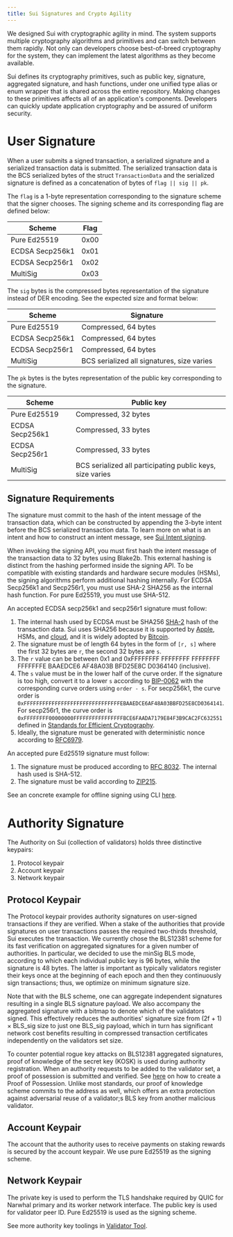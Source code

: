 ```yaml
---
title: Sui Signatures and Crypto Agility
---
```


We designed Sui with cryptographic agility in mind. The system supports multiple cryptography algorithms and primitives and can switch between them rapidly. Not only can developers choose best-of-breed cryptography for the system, they can implement the latest algorithms as they become available.

Sui defines its cryptography primitives, such as public key, signature, aggregated signature, and hash functions, under one unified type alias or enum wrapper that is shared across the entire repository. Making changes to these primitives affects all of an application's components. Developers can quickly update application cryptography and be assured of uniform security.

# User Signature

When a user submits a signed transaction, a serialized signature and a serialized transaction data is submitted. The serialized transaction data is the BCS serialized bytes of the struct `TransactionData` and the serialized signature is defined as a concatenation of bytes of `flag || sig || pk`.

The `flag` is a 1-byte representation corresponding to the signature scheme that the signer chooses. The signing scheme and its corresponding flag are defined below:

| Scheme | Flag |
|---|---|
|  Pure Ed25519 |  0x00 |
| ECDSA Secp256k1  | 0x01  |
| ECDSA Secp256r1  | 0x02  |
| MultiSig  | 0x03  |

The `sig` bytes is the compressed bytes representation of the signature instead of DER encoding. See the expected size and format below:

| Scheme | Signature |
|---|---|
|  Pure Ed25519 | Compressed, 64 bytes |
| ECDSA Secp256k1  | Compressed, 64 bytes  |
| ECDSA Secp256r1  | Compressed, 64 bytes  |
| MultiSig  | BCS serialized all signatures, size varies  |

The `pk` bytes is the bytes representation of the public key corresponding to the signature.

| Scheme | Public key |
|---|---|
|  Pure Ed25519 | Compressed, 32 bytes |
| ECDSA Secp256k1  | Compressed, 33 bytes  |
| ECDSA Secp256r1  | Compressed, 33 bytes  |
| MultiSig  | BCS serialized all participating public keys, size varies  |

## Signature Requirements

The signature must commit to the hash of the intent message of the transaction data, which can be constructed by appending the 3-byte intent before the BCS serialized transaction data. To learn more on what is an intent and how to construct an intent message, see [Sui Intent signing](sui-intent-signing.md).

When invoking the signing API, you must first hash the intent message of the transaction data to 32 bytes using Blake2b. This external hashing is distinct from the hashing performed inside the signing API. To be compatible with existing standards and hardware secure modules (HSMs), the signing algorithms perform additional hashing internally. For ECDSA Secp256k1 and Secp256r1, you must use SHA-2 SHA256 as the internal hash function. For pure Ed25519, you must use SHA-512.

An accepted ECDSA secp256k1 and secp256r1 signature must follow:

 1. The internal hash used by ECDSA must be SHA256 [SHA-2](https://en.wikipedia.org/wiki/SHA-2) hash of the transaction data. Sui uses SHA256 because it is supported by [Apple](https://developer.apple.com/forums/thread/89619), HSMs, and [cloud](https://developer.apple.com/forums/thread/89619), and it is widely adopted by [Bitcoin](https://en.bitcoin.it/wiki/Elliptic_Curve_Digital_Signature_Algorithm).
 1. The signature must be of length 64 bytes in the form of `[r, s]` where the first 32 bytes are `r`, the second 32 bytes are `s`.
 1. The `r` value can be between 0x1 and 0xFFFFFFFF FFFFFFFF FFFFFFFF FFFFFFFE BAAEDCE6 AF48A03B BFD25E8C D0364140 (inclusive).
 1. The `s` value must be in the lower half of the curve order. If the signature is too high, convert it to a lower `s` according to [BIP-0062](https://github.com/bitcoin/bips/blob/master/bip-0062.mediawiki#low-s-values-in-signatures) with the corresponding curve orders using `order - s`. For secp256k1, the curve order is `0xFFFFFFFFFFFFFFFFFFFFFFFFFFFFFFFEBAAEDCE6AF48A03BBFD25E8CD0364141`. For secp256r1, the curve order is `0xFFFFFFFF00000000FFFFFFFFFFFFFFFFBCE6FAADA7179E84F3B9CAC2FC632551` defined in [Standards for Efficient Cryptography](https://secg.org/SEC2-Ver-1.0.pdf).
 1. Ideally, the signature must be generated with deterministic nonce according to [RFC6979](https://www.rfc-editor.org/rfc/rfc6979).

An accepted pure Ed25519 signature must follow:
 1. The signature must be produced according to [RFC 8032](https://www.rfc-editor.org/rfc/rfc8032.html#section-5.1.6). The internal hash used is SHA-512.
 1. The signature must be valid according to [ZIP215](https://github.com/zcash/zips/blob/main/zip-0215.rst).

See an concrete example for offline signing using CLI [here](../cryptography/sui-offline-signing.md).

# Authority Signature

The Authority on Sui (collection of validators) holds three distinctive keypairs:

 1. Protocol keypair
 1. Account keypair
 1. Network keypair

## Protocol Keypair
The Protocol keypair provides authority signatures on user-signed transactions if they are verified. When a stake of the authorities that provide signatures on user transactions passes the required two-thirds threshold, Sui executes the transaction. We currently chose the BLS12381 scheme for its fast verification on aggregated signatures for a given number of authorities. In particular, we decided to use the minSig BLS mode, according to which each individual public key is 96 bytes, while the signature is 48 bytes. The latter is important as typically validators register their keys once at the beginning of each epoch and then they continuously sign transactions; thus, we optimize on minimum signature size.

Note that with the BLS scheme, one can aggregate independent signatures resulting in a single BLS signature payload. We also accompany the aggregated signature with a bitmap to denote which of the validators signed. This effectively reduces the authorities' signature size from (2f + 1) × BLS_sig size to just one BLS_sig payload, which in turn has significant network cost benefits resulting in compressed transaction certificates independently on the validators set size.

To counter potential rogue key attacks on BLS12381 aggregated signatures, proof of knowledge of the secret key (KOSK) is used during authority registration. When an authority requests to be added to the validator set, a proof of possession is submitted and verified. See [here](sui-intent-signing.md) on how to create a Proof of Possession. Unlike most standards, our proof of knowledge scheme commits to the address as well, which offers an extra protection against adversarial reuse of a validator;s BLS key from another malicious validator.

## Account Keypair
The account that the authority uses to receive payments on staking rewards is secured by the account keypair. We use pure Ed25519 as the signing scheme.

## Network Keypair
The private key is used to perform the TLS handshake required by QUIC for Narwhal primary and its worker network interface. The public key is used for validator peer ID. Pure Ed25519 is used as the signing scheme.

See more authority key toolings in [Validator Tool](https://github.com/MystenLabs/sui/blob/f8b5ad9aaecc3c4b30a060ec5e00bdad9ba75a93/nre/validator_tool.md).